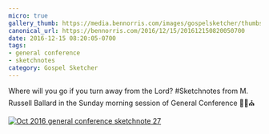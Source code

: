 ```yaml
---
micro: true
gallery_thumb: https://media.bennorris.com/images/gospelsketcher/thumbs/oct-16-4-ballard.jpg
canonical_url: https://bennorris.com/2016/12/15/201612150820050700
date: 2016-12-15 08:20:05-0700
tags:
- general conference
- sketchnotes
category: Gospel Sketcher
---
```


Where will you go if you turn away from the Lord?
#Sketchnotes from M. Russell Ballard in the Sunday morning session of General Conference ✍🏼⛪️

[![Oct 2016 general conference sketchnote 27](https://media.bennorris.com/images/gospelsketcher/general-conference/oct-2016/oct-16-4-ballard.jpg)](https://media.bennorris.com/images/gospelsketcher/general-conference/oct-2016/oct-16-4-ballard.jpg)